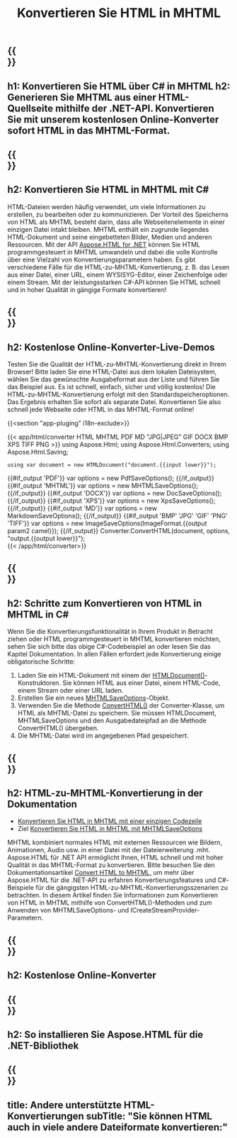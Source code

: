 ﻿---
translation: true
template: /templates/_template-conversion-child.md
title: Konvertieren Sie HTML in MHTML
description: Konvertieren Sie HTML in C# in MHTML. Verwenden Sie einfach die Konverter-API innerhalb von ASP.NET oder einer beliebigen .NET-Anwendung. Probieren Sie kostenlos den Online-HTML-zu-MHTML-Konverter aus!
url: /net/conversion/html-to-mhtml/
family: html
platformtag: net
feature: conversion
informat: HTML
outformat: MHTML
otherformats: DOCX PDF XPS GIF JPEG PNG TIFF BMP XHTML MD
---

{{<section banner>}}
---
h1: Konvertieren Sie HTML über C# in MHTML
h2: Generieren Sie MHTML aus einer HTML-Quellseite mithilfe der .NET-API. Konvertieren Sie mit unserem kostenlosen Online-Konverter sofort HTML in das MHTML-Format.
---

{{<section overview>}}
---
h2: Konvertieren Sie HTML in MHTML mit C#
---

HTML-Dateien werden häufig verwendet, um viele Informationen zu erstellen, zu bearbeiten oder zu kommunizieren. Der Vorteil des Speicherns von HTML als MHTML besteht darin, dass alle Webseitenelemente in einer einzigen Datei intakt bleiben. MHTML enthält ein zugrunde liegendes HTML-Dokument und seine eingebetteten Bilder, Medien und anderen Ressourcen. Mit der API [Aspose.HTML for .NET](https://products.aspose.com/html/net/) können Sie HTML programmgesteuert in MHTML umwandeln und dabei die volle Kontrolle über eine Vielzahl von Konvertierungsparametern haben. Es gibt verschiedene Fälle für die HTML-zu-MHTML-Konvertierung, z. B. das Lesen aus einer Datei, einer URL, einem WYSISYG-Editor, einer Zeichenfolge oder einem Stream. Mit der leistungsstarken C#-API können Sie HTML schnell und in hoher Qualität in gängige Formate konvertieren!

{{<section demos>}}
---
h2: Kostenlose Online-Konverter-Live-Demos
---

Testen Sie die Qualität der HTML-zu-MHTML-Konvertierung direkt in Ihrem Browser! Bitte laden Sie eine HTML-Datei aus dem lokalen Dateisystem, wählen Sie das gewünschte Ausgabeformat aus der Liste und führen Sie das Beispiel aus. Es ist schnell, einfach, sicher und völlig kostenlos! Die HTML-zu-MHTML-Konvertierung erfolgt mit den Standardspeicheroptionen. Das Ergebnis erhalten Sie sofort als separate Datei. Konvertieren Sie also schnell jede Webseite oder HTML in das MHTML-Format online!

{{<section "app-pluging" i18n-exclude>}}

{{< app/html/converter HTML MHTML PDF MD "JPG|JPEG" GIF DOCX BMP XPS TIFF PNG >}}
using Aspose.Html;
using Aspose.Html.Converters;
using Aspose.Html.Saving;

    using var document = new HTMLDocument("document.{{input lower}}");
{{#if_output 'PDF'}}
    var options = new PdfSaveOptions();
{{/if_output}}
{{#if_output 'MHTML'}}
    var options = new MHTMLSaveOptions();
{{/if_output}}
{{#if_output 'DOCX'}}
    var options = new DocSaveOptions();
{{/if_output}}
{{#if_output 'XPS'}}
    var options = new XpsSaveOptions();
{{/if_output}}
{{#if_output 'MD'}}
    var options = new MarkdownSaveOptions();
{{/if_output}}
{{#if_output 'BMP' 'JPG' 'GIF' 'PNG' 'TIFF'}}
    var options = new ImageSaveOptions(ImageFormat.{{output param2 camel}});
{{/if_output}}
    Converter.ConvertHTML(document, options, "output.{{output lower}}");   
{{< /app/html/converter>}} 


{{<section steps>}}
---
h2: Schritte zum Konvertieren von HTML in MHTML in C#
---

Wenn Sie die Konvertierungsfunktionalität in Ihrem Produkt in Betracht ziehen oder HTML programmgesteuert in MHTML konvertieren möchten, sehen Sie sich bitte das obige C#-Codebeispiel an oder lesen Sie das Kapitel Dokumentation. In allen Fällen erfordert jede Konvertierung einige obligatorische Schritte:
1. Laden Sie ein HTML-Dokument mit einem der [HTMLDocument()](https://reference.aspose.com/html/net/aspose.html/htmldocument/)-Konstruktoren. Sie können HTML aus einer Datei, einem HTML-Code, einem Stream oder einer URL laden.
1. Erstellen Sie ein neues [MHTMLSaveOptions](https://reference.aspose.com/html/net/aspose.html.saving/mhtmlsaveoptions/)-Objekt.
1. Verwenden Sie die Methode [ConvertHTML()](https://reference.aspose.com/html/net/aspose.html.converters/converter/converthtml/) der Converter-Klasse, um HTML als MHTML-Datei zu speichern. Sie müssen HTMLDocument, MHTMLSaveOptions und den Ausgabedateipfad an die Methode ConvertHTML() übergeben.
1. Die MHTML-Datei wird im angegebenen Pfad gespeichert.

{{<section documentation>}}
---
h2: HTML-zu-MHTML-Konvertierung in der Dokumentation
---

  - <a href="https://docs.aspose.com/html/net/converting-between-formats/html-to-mhtml/#html-to-mhtml-by-a-single-line-of-code " target="_blank">Konvertieren Sie HTML in MHTML mit einer einzigen Codezeile</a>
  - Ziel <a href="https://docs.aspose.com/html/net/converting-between-formats/html-to-mhtml/#convert-html-to-mhtml-in-c-using-mhtmlsaveoptions" target="_blank">Konvertieren Sie HTML in MHTML mit MHTMLSaveOptions</a>

MHTML kombiniert normales HTML mit externen Ressourcen wie Bildern, Animationen, Audio usw. in einer Datei mit der Dateierweiterung .mht. Aspose.HTML für .NET API ermöglicht Ihnen, HTML schnell und mit hoher Qualität in das MHTML-Format zu konvertieren. Bitte besuchen Sie den Dokumentationsartikel [Convert HTML to MHTML,](https://docs.aspose.com/html/net/converting-between-formats/html-to-mhtml/) um mehr über Aspose.HTML für die .NET-API zu erfahren Konvertierungsfeatures und C#-Beispiele für die gängigsten HTML-zu-MHTML-Konvertierungsszenarien zu betrachten. In diesem Artikel finden Sie Informationen zum Konvertieren von HTML in MHTML mithilfe von ConvertHTML()-Methoden und zum Anwenden von MHTMLSaveOptions- und ICreateStreamProvider-Parametern.

{{<section online-converters>}}
---
h2: Kostenlose Online-Konverter
---

{{<section get-started>}}
---
h2: So installieren Sie Aspose.HTML für die .NET-Bibliothek
---

{{<section other-conversions>}}
---
title: Andere unterstützte HTML-Konvertierungen
subTitle: "Sie können HTML auch in viele andere Dateiformate konvertieren:"
---